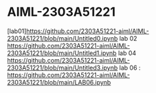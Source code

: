 # AIML-2303A51221
[lab01]https://github.com/2303A51221-aiml/AIML-2303A51221/blob/main/Untitled0.ipynb
lab 02 https://github.com/2303A51221-aiml/AIML-2303A51221/blob/main/Untitled1.ipynb
lab 04 https://github.com/2303A51221-aiml/AIML-2303A51221/blob/main/Untitled3.ipynb
lab 06 : https://github.com/2303A51221-aiml/AIML-2303A51221/blob/main/LAB06.ipynb

